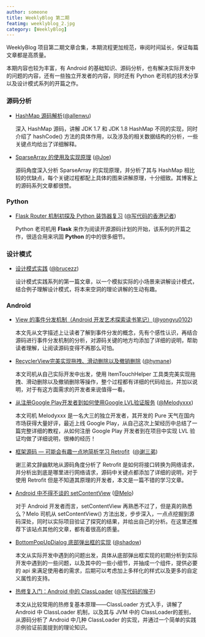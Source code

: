 ```yaml
---
author: someone
title: WeeklyBlog 第二期
featimg: weeklyblog_2.jpg
category: [WeeklyBlog]
---
```


WeeklyBlog 项目第二期文章合集，本期流程更加规范，审阅时间延长，保证每篇文章都是高质量。

本期内容也较为丰富，有 Android 的基础知识、源码分析，也有解决实际开发中的问题的内容，还有一些独立开发者的内容，同时还有 Python 老司机的技术分享以及设计模式系列的开篇之作。

### 源码分析

- [HashMap 源码解析](http://allenwu.itscoder.com/hashmap-analyse)([@allenwu](http://allenwu.itscoder.com/)) 

  深入 HashMap 源码，讲解 JDK 1.7 和 JDK 1.8 HashMap 不同的实现，同时介绍了 hashCode() 方法的具体作用，以及涉及的相关数据结构的分析，一些关键点均给出了详细解释。

- [SparseArray 的使用及实现原理](http://extremej.itscoder.com/sparsearray_source_analyse/) ([@Joe](http://extremej.itscoder.com/))

  源码角度深入分析 SparseArray 的实现原理，并分析了其与 HashMap 相比较的优缺点，每个关键过程都配上具体的图来讲解原理，十分细致。其博客上的源码系列文章都很赞。


### Python

- [Flask Router 机制初探及 Python 装饰器复习](http://manjusaka.itscoder.com/2016/08/09/reading-the-fucking-flask-source-code-Part1/) ([@写代码的香港记者](https://github.com/Zheaoli))

  Python 老司机用 **Flask** 来作为阅读开源源码计划的开始，该系列的开篇之作，很适合用来巩固 **Python** 的中的很多细节。

### 设计模式

- [设计模式实践](http://brucezz.itscoder.com/design-pattern-practice-1) ([@brucezz](https://github.com/brucezz))

  设计模式实践系列的第一篇文章，以一个模拟实际的小场景来讲解设计模式，结合例子理解设计模式，将本来空洞的理论讲解的生动有趣。

### Android

- [View 的事件分发机制（Android 开发艺术探索读书笔记）](http://yongyu.itscoder.com/2016/08/28/view_touchEvent_dispatch/)([@yongyu0102](http://yongyu.itscoder.com/))

  本文先从文字描述上让读者了解到事件分发的概念，先有个感性认识，再结合源码进行事件分发机制的分析，对源码关键的地方均添加了详细的说明，帮助读者理解，让阅读源码变得不再那么可怕。


- [RecyclerView完美实现拖拽、滑动删除以及撤销删除](http://hymane.itscoder.com/2016/05/08/RecyclerView%E5%AE%8C%E7%BE%8E%E5%AE%9E%E7%8E%B0%E6%8B%96%E6%8B%BD%E3%80%81%E6%BB%91%E5%8A%A8%E5%88%A0%E9%99%A4%E4%BB%A5%E5%8F%8A%E6%92%A4%E9%94%80%E5%88%A0%E9%99%A4/) ([@hymane](https://github.com/Hymanme))

  本文司机从自己实际开发中出发，使用 ItemTouchHelper 工具类完美实现拖拽、滑动删除以及撤销删除等操作，整个过程都有详细的代码给出，并加以说明，对于有这方面需求的开发者来说值得一看。

- [从注册Google Play开发者到如何使用Google LVL验证服务](http://melodyxxx.com/2016/08/21/use_google_play_lvl/) ([@Melodyxxx](https://github.com/melodyxxx))

  本文司机 Melodyxxx 是一名大三的独立开发者，其开发的 Pure 天气在国内市场获得大量好评，最近上线 Google Play，从自己这次上架经历中总结了一篇完整详细的教程，从如何注册 Google Play 开发者到在项目中实现 LVL 验证均做了详细说明，很棒的经历！


- [框架源码 — 可能会有趣一点地简析学习 Retrofit](http://imxie.cc/2016/08/20/retrofit-source-learning/)  ([@谢三弟](http://imxie.cc/))

  谢三弟文辞幽默地从源码角度分析了 Retrofit 是如何将接口转换为网络请求，并分析出到底是哪里进行网络请求，源码中关键点都添加了详细的说明，对于使用 Retrofit 但是不知道其原理的开发者，本文是一篇不错的学习文章。

- [Android 中不得不谈的 setContentView](https://itsmelo.github.io/2016/08/19/Android%20%E4%B8%AD%E4%B8%8D%E5%BE%97%E4%B8%8D%E8%B0%88%E7%9A%84%20setContentView/) ([@Melo](https://itsmelo.github.io/))

  对于 Android 开发者而言，setContentView 再熟悉不过了，但是真的熟悉么？Melo 司机从 setContentView() 方法出发，步步深入，一点点挖掘到源码深处，同时以实际项目验证了探究的结果，并给出自己的分析。在这里还推荐下该站点其他的文章，都有着很高的质量。

- [BottomPopUpDialog 底部弹出框的实现](https://shadowzwy.github.io/BottomPopUpDialog%E5%BA%95%E9%83%A8%E5%BC%B9%E5%87%BA%E6%A1%86%E7%9A%84%E5%AE%9E%E7%8E%B0/) ([@shadow](https://github.com/shaDowZwy))

  本文从实际开发中遇到的问题出发，具体从底部弹出框实现的初期分析到实际开发中遇到的一些问题，以及其中的一些小细节，并抽成一个组件，提供必要的 api 来满足使用者的需求，后期可以考虑加上多样化的样式以及更多的自定义属性的支持。

- [热修复入门：Android 中的 ClassLoader](http://jaeger.itscoder.com/android/2016/08/27/android-classloader.html) ([@写代码的猴子](https://github.com/laobie))

  本文从比较常用的热修复基本原理——ClassLoader 方式入手，讲解了 Android 中 ClassLoader 机制，以及其与 JVM 中的 ClassLoader的差别，从源码分析了 Android 中几种 ClassLoader 的实现，并通过一个简单的实践示例验证前面提到的理论知识。

  ​

